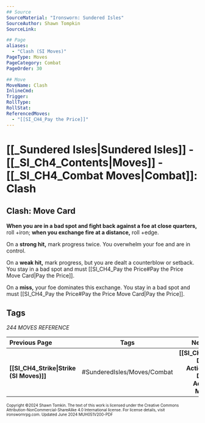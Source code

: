 ```yaml
---
## Source
SourceMaterial: "Ironsworn: Sundered Isles"
SourceAuthor: Shawn Tompkin
SourceLink: 

## Page
aliases: 
  - "Clash (SI Moves)"
PageType: Moves
PageCategory: Combat
PageOrder: 30

## Move
MoveName: Clash
InlineCmd: 
Trigger: 
RollType: 
RollStat: 
ReferencedMoves:
  - "[[SI_CH4_Pay the Price]]"
---
```

# [[_Sundered Isles|Sundered Isles]] - [[_SI_Ch4_Contents|Moves]] - [[_SI_CH4_Combat Moves|Combat]]: Clash
## Clash: Move Card
**When you are in a bad spot and fight back against a foe at close quarters,** roll +iron; **when you exchange fire at a distance,** roll +edge.

On a **strong hit,** mark progress twice. You overwhelm your foe and are in control.

On a **weak hit,** mark progress, but you are dealt a counterblow or setback. You stay in a bad spot and must [[SI_CH4_Pay the Price#Pay the Price Move Card|Pay the Price]].

On a **miss,** your foe dominates this exchange. You stay in a bad spot and must [[SI_CH4_Pay the Price#Pay the Price Move Card|Pay the Price]].

## Tags
*244 MOVES REFERENCE*

| Previous Page | Tags | Next Page |
| :--- | :---: | ---: |
| **[[SI_CH4_Strike\|Strike (SI Moves)]]** | #SunderedIsles/Moves/Combat | **[[SI_CH4_Take Decisive Action\|Take Decisive Action (SI Moves)]]** |

<font size=-2>Copyright ©2024 Shawn Tomkin. The text of this work is licensed under the Creative Commons Attribution-NonCommercial-ShareAlike 4.0 International license. For license details, visit ironswornrpg.com. Updated June 2024 MUH051V200-PDF</font>
